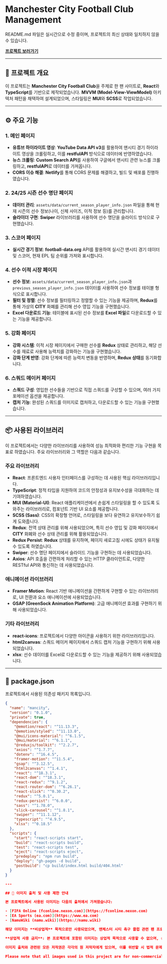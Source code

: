 # Manchester City Football Club Management

README.md 파일은 실시간으로 수정 중이며, 프로젝트의 최신 상태와 일치하지 않을 수 있습니다.

<a href="https://mancityhub.netlify.app/" target="_blank"><strong>프로젝트 보러가기</strong></a>

---

## 📌 프로젝트 개요

이 프로젝트는 **Manchester City Football Club**을 주제로 한 팬 사이트로, **React**와 **TypeScript**를 기반으로 제작되었습니다. **MVVM (Model-View-ViewModel)** 아키텍처 패턴을 채택하여 설계되었으며, 스타일링은 **MUI**와 **SCSS**로 작업되었습니다.

---

## ⚙️ 주요 기능

### 1. 메인 페이지

- **유튜브 하이라이트 영상**: **YouTube Data API v3**를 활용하여 맨시티 경기 하이라이트 영상을 크롤링하고, 이를 **restfulAPI** 방식으로 데이터에 반영하였습니다.
- **뉴스 크롤링**: **Custom Search API**를 사용하여 구글에서 맨시티 관련 뉴스를 크롤링하고, **restfulAPI**로 데이터를 가져옵니다.
- **CORS 이슈 해결**: **Netlify**를 통해 CORS 문제를 해결하고, 빌드 및 배포를 진행하였습니다.

### 2. 24/25 시즌 선수 명단 페이지

- **데이터 관리**: `assets/data/current_season_player_info.json` 파일을 통해 현재 시즌의 선수 정보(나이, 신체 사이즈, 이적 정보 등)를 관리합니다.
- **슬라이더 구현**: **Swiper** 라이브러리를 사용하여 선수 명단을 슬라이드 방식으로 구현했습니다.

### 3. 스코어 페이지

- **실시간 경기 정보**: **football-data.org** API를 활용하여 실시간 맨시티 경기 데이터 및 스코어, 현재 EPL 팀 순위를 가져와 표시합니다.

### 4. 선수 이적 시장 페이지

- **선수 정보**: `assets/data/current_season_player_info.json`과 `previous_season_player_info.json` 데이터를 사용하여 선수 정보를 테이블 형식으로 표시합니다.
- **필터 및 정렬**: 선수 정보를 필터링하고 정렬할 수 있는 기능을 제공하며, **Redux**를 통해 가상의 **CITY** 화폐를 관리해 선수 영입 기능을 구현했습니다.
- **Excel 다운로드 기능**: 테이블에 표시된 선수 정보를 **Excel 파일**로 다운로드할 수 있는 기능을 제공합니다.

### 5. 강화 페이지

- **강화 시스템**: 이적 시장 페이지에서 구매한 선수를 **Redux** 상태로 관리하고, 해당 선수를 재료로 사용해 능력치를 강화하는 기능을 구현했습니다.
- **강화 단계 반영**: 강화 단계에 따른 능력치 변동을 반영하며, **Redux 상태**를 동기화합니다.

### 6. 스쿼드 메이커 페이지

- **스쿼드 구성**: 영입한 선수들을 기반으로 직접 스쿼드를 구성할 수 있으며, 여러 가지 포메이션 옵션을 제공합니다.
- **캡처 기능**: 완성된 스쿼드를 이미지로 캡처하고, 다운로드할 수 있는 기능을 구현했습니다.

---

## 📦 사용된 라이브러리

이 프로젝트에서는 다양한 라이브러리를 사용하여 성능 최적화와 편리한 기능 구현을 목표로 하였습니다. 주요 라이브러리와 그 역할은 다음과 같습니다.

### 주요 라이브러리

- **React**: 프론트엔드 사용자 인터페이스를 구성하는 데 사용된 핵심 라이브러리입니다.
- **TypeScript**: 정적 타입을 지원하여 코드의 안정성과 유지보수성을 극대화하는 데 기여하였습니다.
- **MUI (Material-UI)**: React 애플리케이션에서 손쉽게 스타일링을 할 수 있도록 도와주는 라이브러리로, 컴포넌트 기반 UI 요소를 제공합니다.
- **SCSS (Sass)**: CSS의 확장형 언어로, 스타일링을 보다 유연하고 유지보수하기 쉽게 도와줍니다.
- **Redux**: 전역 상태 관리를 위해 사용되었으며, 특히 선수 영입 및 강화 페이지에서 **CITY** 화폐와 선수 상태 관리를 위해 활용되었습니다.
- **Redux Persist**: **Redux** 상태를 유지하며, 페이지 새로고침 시에도 상태가 유지될 수 있도록 하였습니다.
- **Swiper**: 선수 명단 페이지에서 슬라이드 기능을 구현하는 데 사용되었습니다.
- **Axios**: API 호출을 간편하게 처리할 수 있는 HTTP 클라이언트로, 다양한 RESTful API와 통신하는 데 사용되었습니다.

### 애니메이션 라이브러리

- **Framer Motion**: React 기반 애니메이션을 간편하게 구현할 수 있는 라이브러리로, UI 전환과 요소 애니메이션에 사용되었습니다.
- **GSAP (GreenSock Animation Platform)**: 고급 애니메이션 효과를 구현하기 위해 사용되었습니다.

### 기타 라이브러리

- **react-icons**: 프로젝트에서 다양한 아이콘을 사용하기 위한 라이브러리입니다.
- **html2canvas**: 스쿼드 메이커 페이지에서 스쿼드 캡처 기능을 구현하기 위해 사용되었습니다.
- **xlsx**: 선수 데이터를 Excel로 다운로드할 수 있는 기능을 제공하기 위해 사용되었습니다.

---

## 📂 package.json

프로젝트에서 사용된 의존성 패키지 목록입니다.

```json
{
  "name": "mancity",
  "version": "0.1.0",
  "private": true,
  "dependencies": {
    "@emotion/react": "^11.13.3",
    "@emotion/styled": "^11.13.0",
    "@mui/icons-material": "^6.1.5",
    "@mui/material": "^6.1.1",
    "@reduxjs/toolkit": "^2.2.7",
    "axios": "^1.7.7",
    "dotenv": "^16.4.5",
    "framer-motion": "^11.5.4",
    "gsap": "^3.12.5",
    "html2canvas": "^1.4.1",
    "react": "^18.3.1",
    "react-dom": "^18.3.1",
    "react-redux": "^9.1.2",
    "react-router-dom": "^6.26.1",
    "react-slick": "^0.30.2",
    "redux": "^5.0.1",
    "redux-persist": "^6.0.0",
    "sass": "^1.78.0",
    "slick-carousel": "^1.8.1",
    "swiper": "^11.1.12",
    "typescript": "^4.9.5",
    "xlsx": "^0.18.5"
  },
  "scripts": {
    "start": "react-scripts start",
    "build": "react-scripts build",
    "test": "react-scripts test",
    "eject": "react-scripts eject",
    "predeploy": "npm run build",
    "deploy": "gh-pages -d build",
    "postbuild": "cp build/index.html build/404.html"
  }
}

---

## 📸 이미지 출처 및 사용 제한 안내

본 프로젝트에서 사용된 이미지는 다음의 출처에서 가져왔습니다:

- [FIFA Online (fconline.nexon.com)](https://fconline.nexon.com)
- [EA Sports (ea.com)](https://www.ea.com)
- [NamuWiki (namu.wiki)](https://namu.wiki)

해당 이미지는 **비상업적** 목적으로만 사용되었으며, 맨체스터 시티 축구 클럽 관련 팬 프로젝트로서 제작되었습니다. 

**상업적 사용 금지**: 본 프로젝트에 포함된 이미지는 상업적 목적으로 사용할 수 없으며, 상업적 용도로의 재배포, 수정 또는 전시하는 행위는 허용되지 않습니다.

이미지 출처와 관련된 모든 저작권은 각각의 원 저작자에게 있으며, 이를 위반할 시 법적 문제가 발생할 수 있음을 알려드립니다.

Please note that all images used in this project are for non-commercial, fan-made purposes only. Unauthorized commercial use is strictly prohibited.

